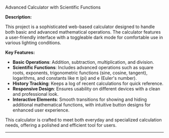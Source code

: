 Advanced Calculator with Scientific Functions

**Description:**

This project is a sophisticated web-based calculator designed to handle both basic and advanced mathematical operations. The calculator features a user-friendly interface with a toggleable dark mode for comfortable use in various lighting conditions. 

**Key Features:**
- **Basic Operations**: Addition, subtraction, multiplication, and division.
- **Scientific Functions**: Includes advanced operations such as square roots, exponents, trigonometric functions (sine, cosine, tangent), logarithms, and constants like π (pi) and e (Euler's number).
- **History Tracking**: Keeps a log of recent calculations for quick reference.
- **Responsive Design**: Ensures usability on different devices with a clean and professional look.
- **Interactive Elements**: Smooth transitions for showing and hiding additional mathematical functions, with intuitive button designs for enhanced user experience.

This calculator is crafted to meet both everyday and specialized calculation needs, offering a polished and efficient tool for users.

---
